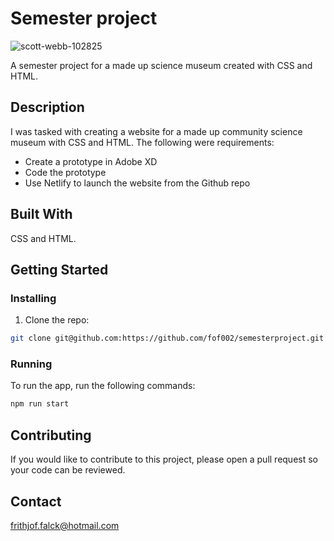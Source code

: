 # Semester project


![scott-webb-102825](https://user-images.githubusercontent.com/80104002/207567950-0bbc6d0b-6a79-41ab-a189-90f93cff6fa4.jpg)

A semester project for a made up science museum created with CSS and HTML.

## Description

I was tasked with creating a website for a made up community science museum with CSS and HTML. The following were requirements: 

- Create a prototype in Adobe XD
- Code the prototype
- Use Netlify to launch the website from the Github repo

## Built With

CSS and HTML.

## Getting Started

### Installing

1. Clone the repo:

```bash
git clone git@github.com:https://github.com/fof002/semesterproject.git
```

### Running

To run the app, run the following commands:

```bash
npm run start
```

## Contributing

If you would like to contribute to this project, please open a pull request so your code can be reviewed.

## Contact

frithjof.falck@hotmail.com
